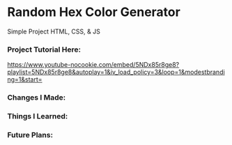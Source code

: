 # Random Hex Color Generator
Simple Project
HTML, CSS, & JS

### Project Tutorial Here:
https://www.youtube-nocookie.com/embed/5NDx85r8ge8?playlist=5NDx85r8ge8&autoplay=1&iv_load_policy=3&loop=1&modestbranding=1&start=

### Changes I Made:

### Things I Learned:

### Future Plans: